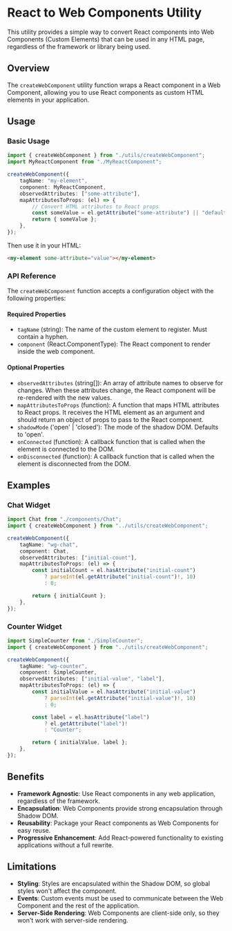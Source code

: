 # React to Web Components Utility

This utility provides a simple way to convert React components into Web Components (Custom Elements) that can be used in any HTML page, regardless of the framework or library being used.

## Overview

The `createWebComponent` utility function wraps a React component in a Web Component, allowing you to use React components as custom HTML elements in your application.

## Usage

### Basic Usage

```typescript
import { createWebComponent } from "./utils/createWebComponent";
import MyReactComponent from "./MyReactComponent";

createWebComponent({
    tagName: "my-element",
    component: MyReactComponent,
    observedAttributes: ["some-attribute"],
    mapAttributesToProps: (el) => {
        // Convert HTML attributes to React props
        const someValue = el.getAttribute("some-attribute") || "default";
        return { someValue };
    },
});
```

Then use it in your HTML:

```html
<my-element some-attribute="value"></my-element>
```

### API Reference

The `createWebComponent` function accepts a configuration object with the following properties:

#### Required Properties

- `tagName` (string): The name of the custom element to register. Must contain a hyphen.
- `component` (React.ComponentType): The React component to render inside the web component.

#### Optional Properties

- `observedAttributes` (string[]): An array of attribute names to observe for changes. When these attributes change, the React component will be re-rendered with the new values.
- `mapAttributesToProps` (function): A function that maps HTML attributes to React props. It receives the HTML element as an argument and should return an object of props to pass to the React component.
- `shadowMode` ('open' | 'closed'): The mode of the shadow DOM. Defaults to 'open'.
- `onConnected` (function): A callback function that is called when the element is connected to the DOM.
- `onDisconnected` (function): A callback function that is called when the element is disconnected from the DOM.

## Examples

### Chat Widget

```typescript
import Chat from "./components/Chat";
import { createWebComponent } from "../utils/createWebComponent";

createWebComponent({
    tagName: "wg-chat",
    component: Chat,
    observedAttributes: ["initial-count"],
    mapAttributesToProps: (el) => {
        const initialCount = el.hasAttribute("initial-count")
            ? parseInt(el.getAttribute("initial-count")!, 10)
            : 0;

        return { initialCount };
    },
});
```

### Counter Widget

```typescript
import SimpleCounter from "./SimpleCounter";
import { createWebComponent } from "../utils/createWebComponent";

createWebComponent({
    tagName: "wg-counter",
    component: SimpleCounter,
    observedAttributes: ["initial-value", "label"],
    mapAttributesToProps: (el) => {
        const initialValue = el.hasAttribute("initial-value")
            ? parseInt(el.getAttribute("initial-value")!, 10)
            : 0;

        const label = el.hasAttribute("label")
            ? el.getAttribute("label")!
            : "Counter";

        return { initialValue, label };
    },
});
```

## Benefits

- **Framework Agnostic**: Use React components in any web application, regardless of the framework.
- **Encapsulation**: Web Components provide strong encapsulation through Shadow DOM.
- **Reusability**: Package your React components as Web Components for easy reuse.
- **Progressive Enhancement**: Add React-powered functionality to existing applications without a full rewrite.

## Limitations

- **Styling**: Styles are encapsulated within the Shadow DOM, so global styles won't affect the component.
- **Events**: Custom events must be used to communicate between the Web Component and the rest of the application.
- **Server-Side Rendering**: Web Components are client-side only, so they won't work with server-side rendering.
